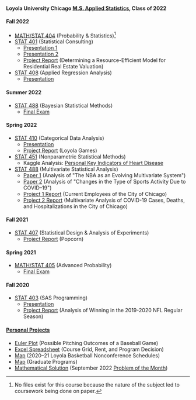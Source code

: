 #### Loyola University Chicago [M.S. Applied Statistics](https://catalog.luc.edu/graduate-professional/graduate-school/arts-sciences/mathematics-statistics/applied-statistics-ms/#curriculumtext), Class of 2022
#### Fall 2022
- [MATH/STAT 404](https://www.luc.edu/math/academics/courses/math404) (Probability & Statistics)[^1]
- [STAT 401](https://www.luc.edu/math/academics/courses/gradstat/stat495statisticalconsultingcapstone) (Statistical Consulting)
  - [Presentation 1](STAT%20401%20–%20Statistical%20Consulting/Presentation%201%20(Loyola%20Games%20Version%202.0).pdf)
  - [Presentation 2](STAT%20401%20–%20Statistical%20Consulting/Presentation%202%20(Nonparametric%20Tests).pdf)
  - [Project Report](STAT%20401%20–%20Statistical%20Consulting/Project%20(Determining%20a%20Resource-Efficient%20Model%20for%20Residential%20Real%20Estate%20Valuation)/Project%20Report.pdf) (Determining a Resource-Efficient Model for Residential Real Estate Valuation)
- [STAT 408](https://www.luc.edu/math/academics/courses/stat408) (Applied Regression Analysis)
  - [Presentation](STAT%20408%20–%20Applied%20Regression%20Analysis/Project%20(Personal%20Key%20Indicators%20of%20Heart%20Disease)/Project%20Presentation.pdf)
#### Summer 2022
- [STAT 488](https://www.luc.edu/math/academics/courses/stat488) (Bayesian Statistical Methods)
  - [Final Exam](STAT%20488%20–%20Bayesian%20Statistical%20Methods/Final%20Exam.pdf)
#### Spring 2022
- [STAT 410](https://www.luc.edu/math/academics/courses/stat410) (Categorical Data Analysis)
  - [Presentation](STAT%20410%20–%20Categorical%20Data%20Analysis/Project%20(Loyola%20Games)/Project%20Presentation.pdf)
  - [Project Report](STAT%20410%20–%20Categorical%20Data%20Analysis/Project%20(Loyola%20Games)/Project%20Report.pdf) (Loyola Games)
- [STAT 451](https://www.luc.edu/math/academics/courses/gradstat/stat451appliednonparametricmethods) (Nonparametric Statistical Methods)
  - Kaggle Analysis: [Personal Key Indicators of Heart Disease](https://www.kaggle.com/code/charleshwang/stat-451-project)
- [STAT 488](http://gauss.math.luc.edu/info/courses/spring/2022/detail/#807-STAT488) (Multivariate Statistical Analysis)
  - [Paper 1](STAT%20488%20–%20Multivariate%20Statistical%20Analysis/Paper%201%20(The%20NBA%20as%20an%20Evolving%20Multivariate%20System)/Paper%201.pdf) (Analysis of "The NBA as an Evolving Multivariate System")
  - [Paper 2](STAT%20488%20–%20Multivariate%20Statistical%20Analysis/Paper%202%20(Changes%20in%20the%20Type%20of%20Sports%20Activity%20Due%20to%20COVID-19)/Paper%202.pdf) (Analysis of "Changes in the Type of Sports Activity Due to COVID–19")
  - [Project 1 Report](STAT%20488%20–%20Multivariate%20Statistical%20Analysis/Project%201%20(Current%20Employees%20of%20the%20City%20of%20Chicago)/Project%201%20Report.pdf) (Current Employees of the City of Chicago)
  - [Project 2 Report](STAT%20488%20–%20Multivariate%20Statistical%20Analysis/Project%202%20(Multivariate%20Analysis%20of%20COVID-19%20Cases%2C%20Deaths%2C%20and%20Hospitalizations%20in%20the%20City%20of%20Chicago)/Project%202%20Report.pdf) (Multivariate Analysis of COVID-19 Cases, Deaths, and Hospitalizations in the City of Chicago)
#### Fall 2021
- [STAT 407](https://www.luc.edu/math/academics/courses/stat407) (Statistical Design & Analysis of Experiments)
  - [Project Report](STAT%20407%20–%20Statistical%20Design%20%26%20Analysis%20of%20Experiments/Project%20Report%20(Popcorn).pdf) (Popcorn)
#### Spring 2021
- [MATH/STAT 405](https://www.luc.edu/math/academics/courses/math405) (Advanced Probability)
  - [Final Exam](STAT%20405%20–%20Advanced%20Probability/Final%20Exam.pdf)
#### Fall 2020
- [STAT 403](https://www.luc.edu/math/academics/courses/stat403) (SAS Programming)
  - [Presentation](STAT%20403%20–%20SAS%20Programming/Project%20(Analysis%20of%20Winning%20in%20the%202019–2020%20NFL%20Regular%20Season)/Project%20Presentation.pdf)
  - [Project Report](STAT%20403%20–%20SAS%20Programming/Project%20(Analysis%20of%20Winning%20in%20the%202019–2020%20NFL%20Regular%20Season)/Project%20Report.pdf) (Analysis of Winning in the 2019-2020 NFL Regular Season)
#### [Personal Projects](Personal%20Projects)
- [Euler Plot](Personal%20Projects/Summer%202020/Euler%20Plot%20(Baseball%20Pitching%20Outcomes).pdf) (Possible Pitching Outcomes of a Baseball Game)
- [Excel Spreadsheet](Personal%20Projects/Summer%202020/Course%20Grid%2C%20Rent%2C%20and%20Program%20Spreadsheet.xlsx) (Course Grid, Rent, and Program Decision)
- [Map](Personal%20Projects/Summer%202020/Map%20(2020–21%20Loyola%20Basketball%20Nonconference%20Schedules).pdf) (2020–21 Loyola Basketball Nonconference Schedules)
- [Map](Personal%20Projects/Summer%202020/Map%20(Graduate%20Programs).pdf) (Graduate Programs)
- [Mathematical Solution](Personal%20Projects/Fall%202022/September%202022%20Problem%20of%20the%20Month%20Solution.pdf) (September 2022 [Problem of the Month](https://www.luc.edu/math/problemofthemonth))
[^1]: No files exist for this course because the nature of the subject led to coursework being done on paper.
